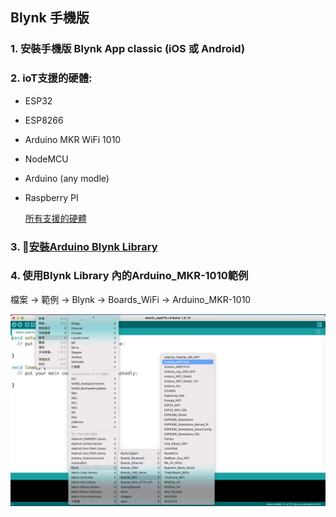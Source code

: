 ## Blynk 手機版
### 1. 安裝手機版 Blynk App classic (iOS 或 Android)
### 2. ioT支援的硬體:
- ESP32
- ESP8266
- Arduino MKR WiFi 1010
- NodeMCU
- Arduino (any modle)
- Raspberry PI

	[所有支援的硬體](https://docs.blynk.io/en/blynk.edgent/supported-boards)
	
### 3. [安裝Arduino Blynk Library](https://github.com/blynkkk/blynk-library)

### 4. 使用Blynk Library 內的Arduino_MKR-1010範例
檔案 -> 範例 -> Blynk -> Boards_WiFi -> Arduino_MKR-1010

![](./images/pic1.png)